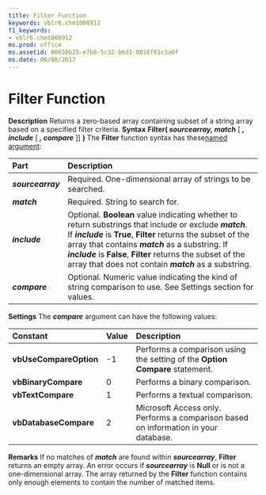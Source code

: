 ```yaml
---
title: Filter Function
keywords: vblr6.chm1008912
f1_keywords:
- vblr6.chm1008912
ms.prod: office
ms.assetid: 00630b25-e7b8-5c32-b6d1-9816f01c3a0f
ms.date: 06/08/2017
---
```



# Filter Function



 **Description**
Returns a zero-based array containing subset of a string array based on a specified filter criteria.
 **Syntax**
 **Filter( _sourcearray, match_** [ **_, include_** [ **_, compare_** ]] **)**
The  **Filter** function syntax has these[named argument](vbe-glossary.md):


|**Part**|**Description**|
|:-----|:-----|
|**_sourcearray_**|Required. One-dimensional array of strings to be searched.|
|**_match_**|Required. String to search for.|
|**_include_**|Optional.  **Boolean** value indicating whether to return substrings that include or exclude **_match_**. If **_include_** is **True**, **Filter** returns the subset of the array that contains **_match_** as a substring. If **_include_** is **False**, **Filter** returns the subset of the array that does not contain **_match_** as a substring.|
|**_compare_**|Optional. Numeric value indicating the kind of string comparison to use. See Settings section for values.|
 **Settings**
The  **_compare_** argument can have the following values:


|**Constant**|**Value**|**Description**|
|:-----|:-----|:-----|
|**vbUseCompareOption**|-1|Performs a comparison using the setting of the  **Option Compare** statement.|
|**vbBinaryCompare**| 0|Performs a binary comparison.|
|**vbTextCompare**| 1|Performs a textual comparison.|
|**vbDatabaseCompare**| 2|Microsoft Access only. Performs a comparison based on information in your database.|
 **Remarks**
If no matches of  **_match_** are found within **_sourcearray_**, **Filter** returns an empty array. An error occurs if **_sourcearray_** is **Null** or is not a one-dimensional array.
The array returned by the  **Filter** function contains only enough elements to contain the number of matched items.

